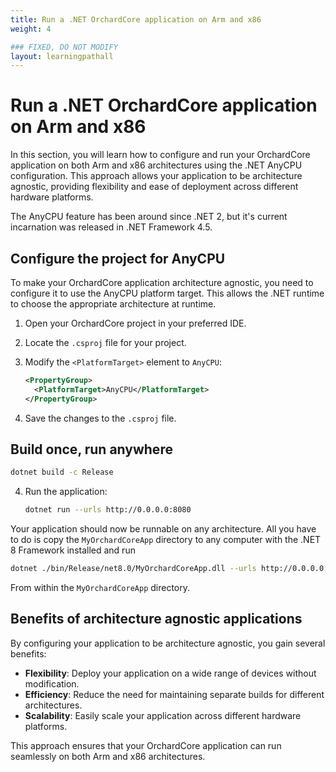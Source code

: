 ```yaml
---
title: Run a .NET OrchardCore application on Arm and x86
weight: 4

### FIXED, DO NOT MODIFY
layout: learningpathall
---
```


# Run a .NET OrchardCore application on Arm and x86

In this section, you will learn how to configure and run your OrchardCore application on both Arm and x86 architectures using the .NET AnyCPU configuration. This approach allows your application to be architecture agnostic, providing flexibility and ease of deployment across different hardware platforms.

The AnyCPU feature has been around since .NET 2, but it's current incarnation was released in .NET Framework 4.5.

## Configure the project for AnyCPU

To make your OrchardCore application architecture agnostic, you need to configure it to use the AnyCPU platform target. This allows the .NET runtime to choose the appropriate architecture at runtime.

1. Open your OrchardCore project in your preferred IDE.
2. Locate the `.csproj` file for your project.
3. Modify the `<PlatformTarget>` element to `AnyCPU`:

   ```xml
   <PropertyGroup>
     <PlatformTarget>AnyCPU</PlatformTarget>
   </PropertyGroup>
   ```

4. Save the changes to the `.csproj` file.

## Build once, run anywhere

   ```bash
   dotnet build -c Release
   ```

4. Run the application:

   ```bash
   dotnet run --urls http://0.0.0.0:8080
   ```

Your application should now be runnable on any architecture. All you have to do is copy the `MyOrchardCoreApp` directory to any computer with the .NET 8 Framework installed and run

```bash
dotnet ./bin/Release/net8.0/MyOrchardCoreApp.dll --urls http://0.0.0.0:8080
```

From within the `MyOrchardCoreApp` directory.

## Benefits of architecture agnostic applications

By configuring your application to be architecture agnostic, you gain several benefits:

- **Flexibility**: Deploy your application on a wide range of devices without modification.
- **Efficiency**: Reduce the need for maintaining separate builds for different architectures.
- **Scalability**: Easily scale your application across different hardware platforms.

This approach ensures that your OrchardCore application can run seamlessly on both Arm and x86 architectures.